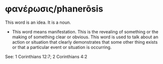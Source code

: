 # φανέρωσις/phanerōsis
This word is an idea. It is a noun.
* This word means manifestation. This is the revealing of something or the making of something clear or obvious. This word is used to talk about an action or situation that clearly demonstrates that some other thing exists or that a particular event or situation is occurring.

See: 1 Corinthians 12:7; 2 Corinthians 4:2
